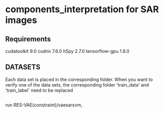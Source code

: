 # components_interpretation for SAR images

## Requirements
cudatoolkit 9.0
cudnn 7.6.0
h5py 2.7.0
tensorflow-gpu 1.8.0

## DATASETS
Each data set is placed in the corresponding folder. When you want to verify one of the data sets, the corresponding folder 'train_data' and 'train_label' need to be replaced

##
run RES-VAE(constraint)/vaesarsvm, 
